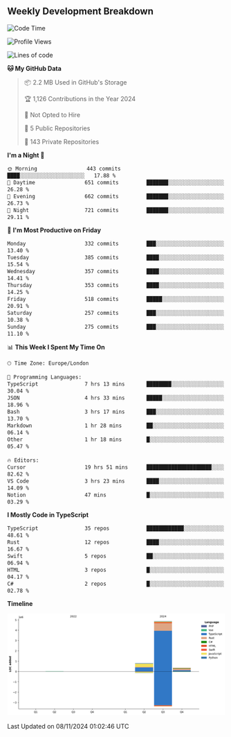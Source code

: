 


## Weekly Development Breakdown
<!--START_SECTION:waka-->
![Code Time](http://img.shields.io/badge/Code%20Time-1%2C478%20hrs%207%20mins-blue)

![Profile Views](http://img.shields.io/badge/Profile%20Views-0-blue)

![Lines of code](https://img.shields.io/badge/From%20Hello%20World%20I%27ve%20Written-6.0%20million%20lines%20of%20code-blue)

**🐱 My GitHub Data** 

> 📦 2.2 MB Used in GitHub's Storage 
 > 
> 🏆 1,126 Contributions in the Year 2024
 > 
> 🚫 Not Opted to Hire
 > 
> 📜 5 Public Repositories 
 > 
> 🔑 143 Private Repositories 
 > 
**I'm a Night 🦉** 

```text
🌞 Morning                443 commits         ████░░░░░░░░░░░░░░░░░░░░░   17.88 % 
🌆 Daytime                651 commits         ███████░░░░░░░░░░░░░░░░░░   26.28 % 
🌃 Evening                662 commits         ███████░░░░░░░░░░░░░░░░░░   26.73 % 
🌙 Night                  721 commits         ███████░░░░░░░░░░░░░░░░░░   29.11 % 
```
📅 **I'm Most Productive on Friday** 

```text
Monday                   332 commits         ███░░░░░░░░░░░░░░░░░░░░░░   13.40 % 
Tuesday                  385 commits         ████░░░░░░░░░░░░░░░░░░░░░   15.54 % 
Wednesday                357 commits         ████░░░░░░░░░░░░░░░░░░░░░   14.41 % 
Thursday                 353 commits         ████░░░░░░░░░░░░░░░░░░░░░   14.25 % 
Friday                   518 commits         █████░░░░░░░░░░░░░░░░░░░░   20.91 % 
Saturday                 257 commits         ███░░░░░░░░░░░░░░░░░░░░░░   10.38 % 
Sunday                   275 commits         ███░░░░░░░░░░░░░░░░░░░░░░   11.10 % 
```


📊 **This Week I Spent My Time On** 

```text
🕑︎ Time Zone: Europe/London

💬 Programming Languages: 
TypeScript               7 hrs 13 mins       ████████░░░░░░░░░░░░░░░░░   30.04 % 
JSON                     4 hrs 33 mins       █████░░░░░░░░░░░░░░░░░░░░   18.96 % 
Bash                     3 hrs 17 mins       ███░░░░░░░░░░░░░░░░░░░░░░   13.70 % 
Markdown                 1 hr 28 mins        ██░░░░░░░░░░░░░░░░░░░░░░░   06.14 % 
Other                    1 hr 18 mins        █░░░░░░░░░░░░░░░░░░░░░░░░   05.47 % 

🔥 Editors: 
Cursor                   19 hrs 51 mins      █████████████████████░░░░   82.62 % 
VS Code                  3 hrs 23 mins       ████░░░░░░░░░░░░░░░░░░░░░   14.09 % 
Notion                   47 mins             █░░░░░░░░░░░░░░░░░░░░░░░░   03.29 % 
```

**I Mostly Code in TypeScript** 

```text
TypeScript               35 repos            ████████████░░░░░░░░░░░░░   48.61 % 
Rust                     12 repos            ████░░░░░░░░░░░░░░░░░░░░░   16.67 % 
Swift                    5 repos             ██░░░░░░░░░░░░░░░░░░░░░░░   06.94 % 
HTML                     3 repos             █░░░░░░░░░░░░░░░░░░░░░░░░   04.17 % 
C#                       2 repos             █░░░░░░░░░░░░░░░░░░░░░░░░   02.78 % 
```



**Timeline**

![Lines of Code chart](https://raw.githubusercontent.com/mars-arch/mars-arch/main/assets/bar_graph.png)


 Last Updated on 08/11/2024 01:02:46 UTC
<!--END_SECTION:waka-->
